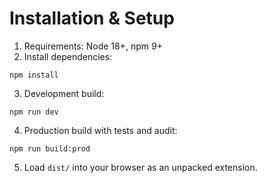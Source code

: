 # Installation & Setup

1. Requirements: Node 18+, npm 9+
2. Install dependencies:
```
npm install
```
3. Development build:
```
npm run dev
```
4. Production build with tests and audit:
```
npm run build:prod
```
5. Load `dist/` into your browser as an unpacked extension. 